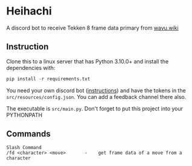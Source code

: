 # Heihachi
A discord bot to receive Tekken 8 frame data primary from [wavu.wiki](https://wavu.wiki/t/Wavu:Tekken_8)

## Instruction

Clone this to a linux server that has Python 3.10.0+ and install the dependencies with:
```py
pip install -r requirements.txt
```

You need your own discord bot ([instructions](https://github.com/reactiflux/discord-irc/wiki/Creating-a-discord-bot-&-getting-a-token)) and have the tokens in the `src/resources/config.json`. You can add a feedback channel there also.


The executable is `src/main.py`. Don't forget to put this project into your PYTHONPATH

## Commands
```
Slash Command
/fd <character> <move>       -    get frame data of a move from a character

```